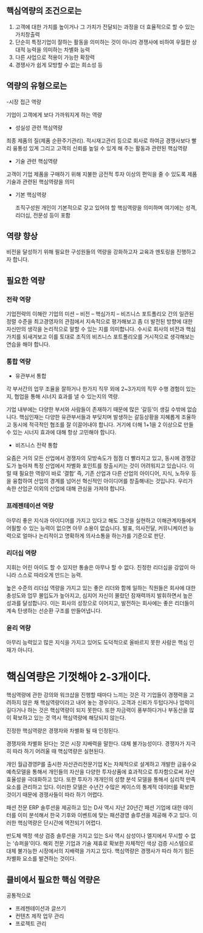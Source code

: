 
## 핵심역량의 조건으로는 

1. 고객에 대한 가치를 높이거나 그 가치가 전달되는 과정을 더 효율적으로 할 수 있는 가치창출력
2. 단순히 특정기업이 잘하는 활동을 의미하는 것이 아니라 경쟁사에 비하여 우월한 상대적 능력을 의미하는 차별화 능력
3. 다른 사업으로 적용이 가능한 확장력
4. 경쟁사가 쉽게 모방할 수 없는 희소성 등

## 역량의 유형으로는

-시장 접근 역량

기업이 고객에게 보다 가까워지게 하는 역량
 
- 성실성 관련 핵심역량

최종 제품의 질(제품 순환주기관리). 적시재고관리 등으로 회사로 하여금 경쟁사보다 빨리 융통성 있게 그리고 고객의 신뢰를 높일 수 있게 해 주는 활동과 관련된 핵심역량

- 기술 관련 핵심역량

고객이 기업 제품을 구매하기 위해 지불한 금전적 투자 이상의 편익을 줄 수 있도록 제품 기술과 관련된 핵심역량을 의미
  
- 기본 핵심역량

  조직구성원 개인이 기본적으로 갖고 있어야 할 핵심역량을 의미하며 여기에는 성격, 리더십, 전문성 등이 포함

## 역량 향상

비전을 달성하기 위해 필요한 구성원들의 역량을 강화하고자
교육과 멘토링을 진행하고자 합니다.

## 필요한 역량

### 전략 역량

기업전략의 이해란 기업의 미션 – 비전 – 핵심가치 – 비즈니스 포트폴리오 간의 일관된 정렬 수준을 최고경영자의 관점에서 지속적으로 평가해보고 좀 더 발전된 방향에 대한 자신만의 생각을 논리적으로 말할 수 있는 지를 의미합니다. 수시로 회사의 비전과 핵심가치를 되새겨보고 이를 토대로 조직의 비즈니스 포트폴리오를 거시적으로 생각해보는 연습을 해야 합니다.

### 통합 역량

- 유관부서 통합

각 부서간의 업무 조율을 잘하거나 한가지 직무 외에 2~3가지의 직무 수행 경험이 있는지, 협업을 통해 시너지 효과를 낼 수 있는지의 역량.

기업 내부에는 다양한 부서와 사람들이 존재하기 때문에 많은 ‘갈등’이 생길 수밖에 없습니다. 핵심인재는 다양한 유관부서들과 부딪치며 발생하는 갈등상황을 지혜롭게 조율하고 동시에 적극적인 협조를 잘 이끌어내야 합니다. 거기에 더해 1+1을 2 이상으로 만들 수 있는 시너지 효과에 대해 항상 고민해야 합니다.

- 비즈니스 전략 통합

요즘은 거의 모든 산업에서 경쟁자의 모방속도가 점점 더 빨라지고 있고, 동시에 경쟁강도가 높아져 특정 산업에서 차별화 포인트를 창출시키는 것이 어려워지고 있습니다. 이럴 때 필요한 역량이 바로 ‘결합’ 즉, 기존 산업과 다른 산업의 아이디어, 지식, 노하우 등을 융합하여 산업의 경계를 넘어선 혁신적인 아이디어를 창출해내는 것입니다. 우리가 속한 산업군 이외의 산업에 대해 관심을 가져야 합니다.

### 프레젠테이션 역량

아무리 좋은 지식과 아이디어를 가지고 있다고 해도 그것을 실현하고 이해관계자들에게 어필할 수 있는 능력이 없으면 아무 소용이 없습니다.
발표, 의사전달, 커뮤니케이션 능력으로 얼마나 논리적이고 명확하게 의사소통을 하는가를 기준으로 판단.

### 리더십 역량

지휘는 어린 아이도 할 수 있지만 통솔은 아무나 할 수 없다. 진정한 리더십을 강압이 아니라 스스로 따라오게 만드는 능력.

높은 수준의 리더십 역량을 가지고 있는 좋은 리더와 함께 일하는 직원들은 회사에 대한 충성도와 업무 몰입도가 높아지고, 심지어 자신이 몰랐던 잠재력까지 발휘하면서 높은 성과를 달성합니다. 이는 회사의 성장으로 이어지고, 발전하는 회사에는 좋은 리더들이 계속 탄생하는 선순환 구조를 만들어냅니다.

### 윤리 역량

아무리 능력있고 많은 지식을 가지고 있어도 도덕적으로 올바르지 못한 사람은 핵심 인재가 아니다.


# 핵심역량은 기껏해야 2-3개이다. 

핵심역량에 관한 강의와 워크샵을 진행할 때마다 느끼는 것은 각 기업들이 경쟁력을 고려하지 않은 채 핵심역량이라고 내어 놓는 경우이다. 고객과 신뢰가 두텁다거나 업력이 길다거나 하는 것은 핵심역량이 되지 못한다. 또한 자금력이 풍부하다거나 부동산을 많이 확보하고 있는 것 역시 핵심역량에 해당되지 않는다. 

진정한 핵심역량은 경쟁자와 차별화 될 때 인정된다. 

경쟁자와 차별화 된다는 것은 시장 지배력을 말한다. 대체 불가능성이다. 
경쟁자가 지극히 따라 하기 어려울 때 핵심역량은 실현된다. 

개인 월급경영P를 출시한 자산관리전문기업 K는 자체적으로 설계하고 개발한 금융수요예측모델을 통해서 개인들의 자산을 다양한 투자상품에 효과적으로 투자함으로써 자산효율성을 극대화하고 있다. 또한 투자가 개개인의 성향 분석 모델을 통해서 심리적 만족요소를 관리하고 있다. 이러한 모델은 수년간 수많은 케이스의 통계적 데이터를 확보한 것이기 때문에 경쟁사들이 따라 하기 어렵다. 

패션 전문 ERP 솔루션을 제공하고 있는 D사 역시 지난 20년간 패션 기업에 대한 데이터를 이미 분석해서 한국 기후와 이벤트에 맞는 패션경영 솔루션을 제공해 주고 있다. 이러한 핵심역량은 단시간에 역전되기 어렵다. 

반도체 액정 색상 검증 솔루션을 가지고 있는 S사 역시 삼성이나 엘지에서 무시할 수 없는 ‘슈퍼을’이다. 해외 전문 기업과 기술 제휴로 확보한 자체적인 색상 검증 시스템으로 대체 불가능한 시장에서의 지배력을 가지고 있다. 핵심역량은 경쟁사가 따라 하기 힘든 차별화 요소를 발견하는 것이다. 

## 클비에서 필요한 핵심 역량은 

공통적으로 

- 프레젠테이션과 글쓰기
- 컨텐츠 제작 업무 관리
- 프로젝트 관리




